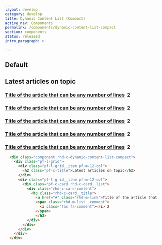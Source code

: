 ```yaml
---
layout: develop
category: develop
title: Dynamic Content List (Compact)
active_nav: Components
permalink: /components/dynamic-content-list-compact
section: components
status: released
intro_paragraph: >

---
```


## Default
<div class="component rhd-c-dynamic-content-list-compact">
    <div class="pf-l-grid">
        <div class="pf-l-grid__item pf-m-12-col">
            <h2 class="pf-c-title">Latest articles on topic</h2>
        </div>
        <div class="pf-l-grid__item pf-m-12-col">
            <div class="pf-c-card rhd-c-card__list">
                <div class="rhd-c-card-content">
                    <h3 class="rhd-c-card__title">
                    <a href="#" class="rhd-m-link">Title of the article that can be any number of lines</a>&nbsp;
                    <span class="rhd-m-list__comment">
                        <i class="fas fa-comment"></i> 2
                    </span>
                    </h3>
                </div>
            </div>
            <div class="pf-c-card rhd-c-card__list">
                <div class="rhd-c-card-content">
                    <h3 class="rhd-c-card__title">
                    <a href="#" class="rhd-m-link">Title of the article that can be any number of lines</a>&nbsp;
                    <span class="rhd-m-list__comment">
                        <i class="fas fa-comment"></i> 2
                    </span>
                    </h3>
                </div>
            </div>
            <div class="pf-c-card rhd-c-card__list">
                <div class="rhd-c-card-content">
                    <h3 class="rhd-c-card__title">
                    <a href="#" class="rhd-m-link">Title of the article that can be any number of lines</a>&nbsp;
                    <span class="rhd-m-list__comment">
                        <i class="fas fa-comment"></i> 2
                    </span>
                    </h3>
                </div>
            </div>
            <div class="pf-c-card rhd-c-card__list">
                <div class="rhd-c-card-content">
                    <h3 class="rhd-c-card__title">
                    <a href="#" class="rhd-m-link">Title of the article that can be any number of lines</a>&nbsp;
                    <span class="rhd-m-list__comment">
                        <i class="fas fa-comment"></i> 2
                    </span>
                    </h3>
                </div>
            </div>
            <div class="pf-c-card rhd-c-card__list">
                <div class="rhd-c-card-content">
                    <h3 class="rhd-c-card__title">
                    <a href="#" class="rhd-m-link">Title of the article that can be any number of lines</a>&nbsp;
                    <span class="rhd-m-list__comment">
                        <i class="fas fa-comment"></i> 2
                    </span>
                    </h3>
                </div>
            </div>
        </div>
    </div>
</div>

```html
  <div class="component rhd-c-dynamic-content-list-compact">
    <div class="pf-l-grid">
      <div class="pf-l-grid__item pf-m-12-col">
        <h2 class="pf-c-title">Latest articles on topic</h2>
      </div>
      <div class="pf-l-grid__item pf-m-12-col">
        <div class="pf-c-card rhd-c-card__list">
          <div class="rhd-c-card-content">
            <h3 class="rhd-c-card__title">
              <a href="#" class="rhd-m-link">Title of the article that can be any number of lines</a>&nbsp;
              <span class="rhd-m-list__comment">
                <i class="fas fa-comment"></i> 2
              </span>
              </h3>
          </div>
        </div>
      </div>
    </div>
  </div>
```
